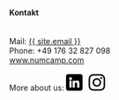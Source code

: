 ---
---
#### Kontakt
<br>
Mail: <a href="mailto:{{ site.email }}">{{ site.email }}</a>
<br>
Phone: +49 176 32 827 098
<br>
<a href="{{ "/" | relative_url }}">www.numcamp.com</a>
<br>
<br>
More about us:  
<a href="https://www.linkedin.com/company/enpiservice/" style="margin: 0.2rem 0.2rem 0.2rem 0"><img src="/assets/img/li_logo.svg" width="30" height="30"></a>
<a href="https://www.instagram.com/numcamp/" style="margin: 0.2rem"><img src="/assets/img/ig_logo.svg" width="30" height="30"></a>